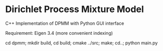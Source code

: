 # Dirichlet Process Mixture Model

C++ Implementation of DPMM with Python GUI interface

Requirement: Eigen 3.4 (more convenient indexing)

cd dpmm; mkdir build, cd build; cmake ../src; make; cd..; python main.py